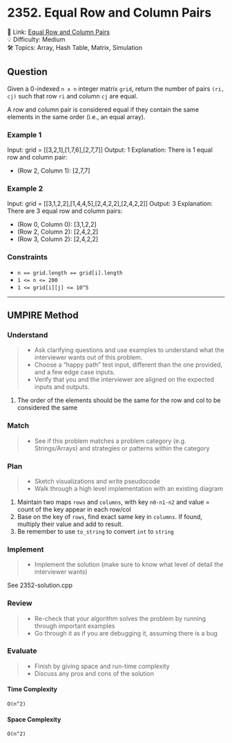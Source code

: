 # 2352. Equal Row and Column Pairs

🔗 Link: [Equal Row and Column Pairs](https://leetcode.com/problems/equal-row-and-column-pairs/description/)<br>
💡 Difficulty: Medium<br>
🛠️ Topics: Array, Hash Table, Matrix, Simulation<br>

## Question

Given a 0-indexed `n x n` integer matrix `grid`, return the number of pairs `(ri, cj)` such that row `ri` and column `cj` are equal.

A row and column pair is considered equal if they contain the same elements in the same order (i.e., an equal array).

### Example 1

Input: grid = [[3,2,1],[1,7,6],[2,7,7]]
Output: 1
Explanation: There is 1 equal row and column pair:
- (Row 2, Column 1): [2,7,7]

### Example 2

Input: grid = [[3,1,2,2],[1,4,4,5],[2,4,2,2],[2,4,2,2]]
Output: 3
Explanation: There are 3 equal row and column pairs:
- (Row 0, Column 0): [3,1,2,2]
- (Row 2, Column 2): [2,4,2,2]
- (Row 3, Column 2): [2,4,2,2]

### Constraints

* `n == grid.length == grid[i].length`
* `1 <= n <= 200`
* `1 <= grid[i][j] <= 10^5`

---

## UMPIRE Method

### Understand

> - Ask clarifying questions and use examples to understand what the interviewer wants out of this problem.
> - Choose a “happy path” test input, different than the one provided, and a few edge case inputs. 
> - Verify that you and the interviewer are aligned on the expected inputs and outputs.

1. The order of the elements should be the same for the row and col to be considered the same

### Match
> - See if this problem matches a problem category (e.g. Strings/Arrays) and strategies or patterns within the category

### Plan
> - Sketch visualizations and write pseudocode
> - Walk through a high level implementation with an existing diagram

1. Maintain two maps `rows` and `columns`, with key `n0-n1-n2` and value = count of the key appear in each row/col
2. Base on the key of `rows`, find exact same key in `columns`. If found, multiply their value and add to result.
3. Be remember to use `to_string` to convert `int` to `string`

### Implement
> - Implement the solution (make sure to know what level of detail the interviewer wants)

See 2352-solution.cpp

### Review
> - Re-check that your algorithm solves the problem by running through important examples
> - Go through it as if you are debugging it, assuming there is a bug

### Evaluate
> - Finish by giving space and run-time complexity
> - Discuss any pros and cons of the solution

#### Time Complexity

`O(n^2)`

#### Space Complexity

`O(n^2)`